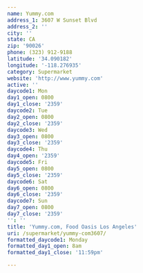```yaml
---
name: Yummy.com
address_1: 3607 W Sunset Blvd
address_2: ''
city: ''
state: CA
zip: '90026'
phone: (323) 912-9188
latitude: '34.090182'
longitude: '-118.276935'
category: Supermarket
website: 'http://www.yummy.com'
active: ''
daycode1: Mon
day1_open: 0800
day1_close: '2359'
daycode2: Tue
day2_open: 0800
day2_close: '2359'
daycode3: Wed
day3_open: 0800
day3_close: '2359'
daycode4: Thu
day4_open: '2359'
daycode5: Fri
day5_open: 0800
day5_close: '2359'
daycode6: Sat
day6_open: 0800
day6_close: '2359'
daycode7: Sun
day7_open: 0800
day7_close: '2359'
'': ''
title: 'Yummy.com, Food Oasis Los Angeles'
uri: /supermarket/yummy-com3607/
formatted_daycode1: Monday
formatted_day1_open: 8am
formatted_day1_close: '11:59pm'

---
```

